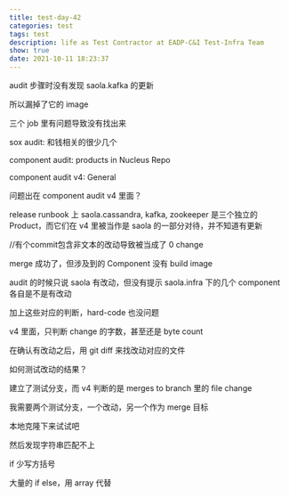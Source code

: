 ```yaml
---
title: test-day-42
categories: test
tags: test
description: life as Test Contractor at EADP-C&I Test-Infra Team
show: true
date: 2021-10-11 18:23:37
---
```

audit 步骤时没有发现 saola.kafka 的更新

所以漏掉了它的 image

三个 job 里有问题导致没有找出来

sox audit: 和钱相关的很少几个

component audit: products in Nucleus Repo

component audit v4: General

问题出在 component audit v4 里面？

release runbook 上 saola.cassandra, kafka, zookeeper 是三个独立的 Product，而它们在 v4 里被当作是 saola 的一部分对待，并不知道有更新

//有个commit包含非文本的改动导致被当成了 0 change

merge 成功了，但涉及到的 Component 没有 build image

audit 的时候只说 saola 有改动，但没有提示 saola.infra 下的几个 component 各自是不是有改动

加上这些对应的判断，hard-code 也没问题

v4 里面，只判断 change 的字数，甚至还是 byte count

在确认有改动之后，用 git diff 来找改动对应的文件

如何测试改动的结果？

建立了测试分支，而 v4 判断的是 merges to branch 里的 file change

我需要两个测试分支，一个改动，另一个作为 merge 目标

本地克隆下来试试吧

然后发现字符串匹配不上

if 少写方括号

大量的 if else，用 array 代替


